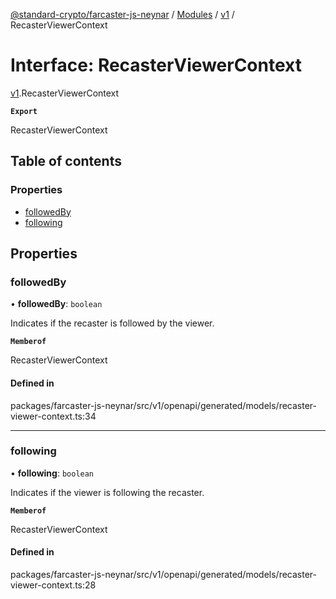 [@standard-crypto/farcaster-js-neynar](../README.md) / [Modules](../modules.md) / [v1](../modules/v1.md) / RecasterViewerContext

# Interface: RecasterViewerContext

[v1](../modules/v1.md).RecasterViewerContext

**`Export`**

RecasterViewerContext

## Table of contents

### Properties

- [followedBy](v1.RecasterViewerContext.md#followedby)
- [following](v1.RecasterViewerContext.md#following)

## Properties

### followedBy

• **followedBy**: `boolean`

Indicates if the recaster is followed by the viewer.

**`Memberof`**

RecasterViewerContext

#### Defined in

packages/farcaster-js-neynar/src/v1/openapi/generated/models/recaster-viewer-context.ts:34

___

### following

• **following**: `boolean`

Indicates if the viewer is following the recaster.

**`Memberof`**

RecasterViewerContext

#### Defined in

packages/farcaster-js-neynar/src/v1/openapi/generated/models/recaster-viewer-context.ts:28
